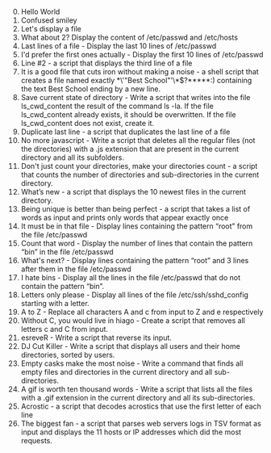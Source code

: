 0. Hello World
1. Confused smiley
2. Let's display a file
3. What about 2? Display the content of /etc/passwd and /etc/hosts
4. Last lines of a file - Display the last 10 lines of /etc/passwd
5. I'd prefer the first ones actually - Display the first 10 lines of /etc/passwd
6. Line #2 - a script that displays the third line of a file
7. It is a good file that cuts iron without making a noise -  a shell script that creates a file named exactly \*\\'"Best School"\'\\*$\?\*\*\*\*\*:) containing the text Best School ending by a new line.
8. Save current state of directory - Write a script that writes into the file ls_cwd_content the result of the command ls -la. If the file ls_cwd_content already exists, it should be overwritten. If the file ls_cwd_content does not exist, create it.
9. Duplicate last line -  a script that duplicates the last line of a file
10. No more javascript - Write a script that deletes all the regular files (not the directories) with a .js extension that are present in the current directory and all its subfolders.
11. Don't just count your directories, make your directories count - a script that counts the number of directories and sub-directories in the current directory.
12. What’s new - a script that displays the 10 newest files in the current directory.
13. Being unique is better than being perfect - a script that takes a list of words as input and prints only words that appear exactly once
14. It must be in that file - Display lines containing the pattern “root” from the file /etc/passwd
15. Count that word - Display the number of lines that contain the pattern “bin” in the file /etc/passwd
16. What's next? - Display lines containing the pattern “root” and 3 lines after them in the file /etc/passwd
17. I hate bins - Display all the lines in the file /etc/passwd that do not contain the pattern “bin”.
18. Letters only please - Display all lines of the file /etc/ssh/sshd_config starting with a letter.
19. A to Z - Replace all characters A and c from input to Z and e respectively
20. Without C, you would live in hiago - Create a script that removes all letters c and C from input.
21. esreveR - Write a script that reverse its input.
22. DJ Cut Killer - Write a script that displays all users and their home directories, sorted by users.
23. Empty casks make the most noise - Write a command that finds all empty files and directories in the current directory and all sub-directories.
24. A gif is worth ten thousand words - Write a script that lists all the files with a .gif extension in the current directory and all its sub-directories.
25. Acrostic - a script that decodes acrostics that use the first letter of each line
26. The biggest fan -  a script that parses web servers logs in TSV format as input and displays the 11 hosts or IP addresses which did the most requests.

